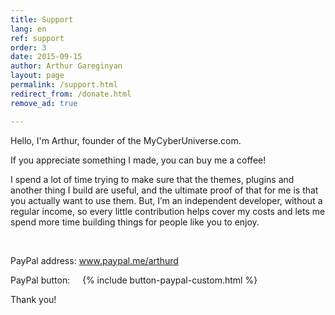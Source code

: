 ```yaml
---
title: Support
lang: en
ref: support
order: 3
date: 2015-09-15
author: Arthur Gareginyan
layout: page
permalink: /support.html
redirect_from: /donate.html
remove_ad: true

---
```


Hello, I'm Arthur, founder of the MyCyberUniverse.com.

If you appreciate something I made, you can buy me a coffee!

I spend a lot of time trying to make sure that the themes, plugins and another thing I build are useful, and the ultimate proof of that for me is that you actually want to use them. But, I’m an independent developer, without a regular income, so every little contribution helps cover my costs and lets me spend more time building things for people like you to enjoy.

&nbsp;
&nbsp;

PayPal address: <a href="https://www.paypal.me/arthurd" target="_blank" rel="nofollow">www.paypal.me/arthurd</a>

PayPal button:    
{% include button-paypal-custom.html %}

Thank you!
